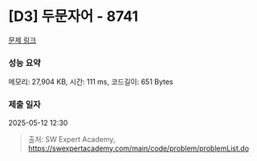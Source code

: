 # [D3] 두문자어 - 8741 

[문제 링크](https://swexpertacademy.com/main/code/problem/problemDetail.do?contestProbId=AW2y6n3qPXQDFATy) 

### 성능 요약

메모리: 27,904 KB, 시간: 111 ms, 코드길이: 651 Bytes

### 제출 일자

2025-05-12 12:30



> 출처: SW Expert Academy, https://swexpertacademy.com/main/code/problem/problemList.do